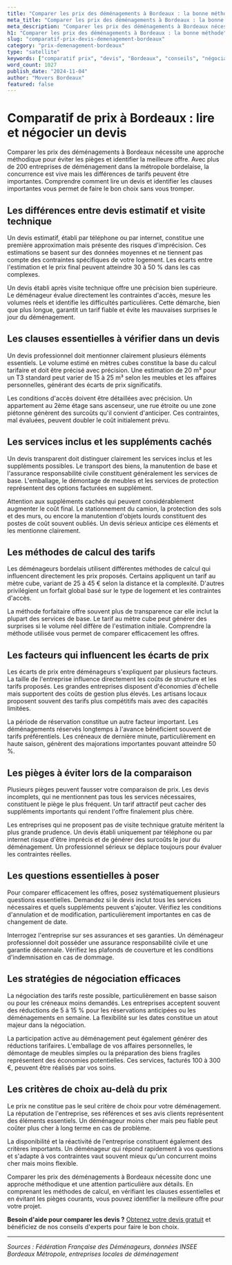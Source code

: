 ```yaml
---
title: "Comparer les prix des déménagements à Bordeaux : la bonne méthode"
meta_title: "Comparer les prix des déménagements à Bordeaux : la bonne méthode"
meta_description: "Comparer les prix des déménagements à Bordeaux nécessite une approche méthodique pour éviter les pièges et identifier la meilleure offre. Avec plus de."
h1: "Comparer les prix des déménagements à Bordeaux : la bonne méthode"
slug: "comparatif-prix-devis-demenagement-bordeaux"
category: "prix-demenagement-bordeaux"
type: "satellite"
keywords: ["comparatif prix", "devis", "Bordeaux", "conseils", "négociation"]
word_count: 1027
publish_date: "2024-11-04"
author: "Movers Bordeaux"
featured: false
---
```



# Comparatif de prix à Bordeaux : lire et négocier un devis

Comparer les prix des déménagements à Bordeaux nécessite une approche méthodique pour éviter les pièges et identifier la meilleure offre. Avec plus de 200 entreprises de déménagement dans la métropole bordelaise, la concurrence est vive mais les différences de tarifs peuvent être importantes. Comprendre comment lire un devis et identifier les clauses importantes vous permet de faire le bon choix sans vous tromper.

## Les différences entre devis estimatif et visite technique

Un devis estimatif, établi par téléphone ou par internet, constitue une première approximation mais présente des risques d'imprécision. Ces estimations se basent sur des données moyennes et ne tiennent pas compte des contraintes spécifiques de votre logement. Les écarts entre l'estimation et le prix final peuvent atteindre 30 à 50 % dans les cas complexes.

Un devis établi après visite technique offre une précision bien supérieure. Le déménageur évalue directement les contraintes d'accès, mesure les volumes réels et identifie les difficultés particulières. Cette démarche, bien que plus longue, garantit un tarif fiable et évite les mauvaises surprises le jour du déménagement.

## Les clauses essentielles à vérifier dans un devis

Un devis professionnel doit mentionner clairement plusieurs éléments essentiels. Le volume estimé en mètres cubes constitue la base du calcul tarifaire et doit être précisé avec précision. Une estimation de 20 m³ pour un T3 standard peut varier de 15 à 25 m³ selon les meubles et les affaires personnelles, générant des écarts de prix significatifs.

Les conditions d'accès doivent être détaillées avec précision. Un appartement au 2ème étage sans ascenseur, une rue étroite ou une zone piétonne génèrent des surcoûts qu'il convient d'anticiper. Ces contraintes, mal évaluées, peuvent doubler le coût initialement prévu.

## Les services inclus et les suppléments cachés

Un devis transparent doit distinguer clairement les services inclus et les suppléments possibles. Le transport des biens, la manutention de base et l'assurance responsabilité civile constituent généralement les services de base. L'emballage, le démontage de meubles et les services de protection représentent des options facturées en supplément.

Attention aux suppléments cachés qui peuvent considérablement augmenter le coût final. Le stationnement du camion, la protection des sols et des murs, ou encore la manutention d'objets lourds constituent des postes de coût souvent oubliés. Un devis sérieux anticipe ces éléments et les mentionne clairement.

## Les méthodes de calcul des tarifs

Les déménageurs bordelais utilisent différentes méthodes de calcul qui influencent directement les prix proposés. Certains appliquent un tarif au mètre cube, variant de 25 à 45 € selon la distance et la complexité. D'autres privilégient un forfait global basé sur le type de logement et les contraintes d'accès.

La méthode forfaitaire offre souvent plus de transparence car elle inclut la plupart des services de base. Le tarif au mètre cube peut générer des surprises si le volume réel diffère de l'estimation initiale. Comprendre la méthode utilisée vous permet de comparer efficacement les offres.

## Les facteurs qui influencent les écarts de prix

Les écarts de prix entre déménageurs s'expliquent par plusieurs facteurs. La taille de l'entreprise influence directement les coûts de structure et les tarifs proposés. Les grandes entreprises disposent d'économies d'échelle mais supportent des coûts de gestion plus élevés. Les artisans locaux proposent souvent des tarifs plus compétitifs mais avec des capacités limitées.

La période de réservation constitue un autre facteur important. Les déménagements réservés longtemps à l'avance bénéficient souvent de tarifs préférentiels. Les créneaux de dernière minute, particulièrement en haute saison, génèrent des majorations importantes pouvant atteindre 50 %.

## Les pièges à éviter lors de la comparaison

Plusieurs pièges peuvent fausser votre comparaison de prix. Les devis incomplets, qui ne mentionnent pas tous les services nécessaires, constituent le piège le plus fréquent. Un tarif attractif peut cacher des suppléments importants qui rendent l'offre finalement plus chère.

Les entreprises qui ne proposent pas de visite technique gratuite méritent la plus grande prudence. Un devis établi uniquement par téléphone ou par internet risque d'être imprécis et de générer des surcoûts le jour du déménagement. Un professionnel sérieux se déplace toujours pour évaluer les contraintes réelles.

## Les questions essentielles à poser

Pour comparer efficacement les offres, posez systématiquement plusieurs questions essentielles. Demandez si le devis inclut tous les services nécessaires et quels suppléments peuvent s'ajouter. Vérifiez les conditions d'annulation et de modification, particulièrement importantes en cas de changement de date.

Interrogez l'entreprise sur ses assurances et ses garanties. Un déménageur professionnel doit posséder une assurance responsabilité civile et une garantie décennale. Vérifiez les plafonds de couverture et les conditions d'indemnisation en cas de dommage.

## Les stratégies de négociation efficaces

La négociation des tarifs reste possible, particulièrement en basse saison ou pour les créneaux moins demandés. Les entreprises acceptent souvent des réductions de 5 à 15 % pour les réservations anticipées ou les déménagements en semaine. La flexibilité sur les dates constitue un atout majeur dans la négociation.

La participation active au déménagement peut également générer des réductions tarifaires. L'emballage de vos affaires personnelles, le démontage de meubles simples ou la préparation des biens fragiles représentent des économies potentielles. Ces services, facturés 100 à 300 €, peuvent être réalisés par vos soins.

## Les critères de choix au-delà du prix

Le prix ne constitue pas le seul critère de choix pour votre déménagement. La réputation de l'entreprise, ses références et ses avis clients représentent des éléments essentiels. Un déménageur moins cher mais peu fiable peut coûter plus cher à long terme en cas de problème.

La disponibilité et la réactivité de l'entreprise constituent également des critères importants. Un déménageur qui répond rapidement à vos questions et s'adapte à vos contraintes vaut souvent mieux qu'un concurrent moins cher mais moins flexible.

Comparer les prix des déménagements à Bordeaux nécessite donc une approche méthodique et une attention particulière aux détails. En comprenant les méthodes de calcul, en vérifiant les clauses essentielles et en évitant les pièges courants, vous pouvez identifier la meilleure offre pour votre projet.

**Besoin d'aide pour comparer les devis ?** [Obtenez votre devis gratuit](/blog/devis/guide) et bénéficiez de nos conseils d'experts pour faire le bon choix.

---

*Sources : Fédération Française des Déménageurs, données INSEE Bordeaux Métropole, entreprises locales de déménagement*
